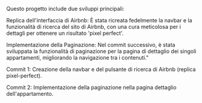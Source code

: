 Questo progetto include due sviluppi principali:

Replica dell'interfaccia di Airbnb: È stata ricreata fedelmente la navbar e la funzionalità di ricerca del sito di Airbnb, con una cura meticolosa per i dettagli per ottenere un risultato 'pixel perfect'.

Implementazione della Paginazione: Nel commit successivo, è stata sviluppata la funzionalità di paginazione per la pagina di dettaglio dei singoli appartamenti, migliorando la navigazione tra i contenuti."


Commit 1: Creazione della navbar e del pulsante di ricerca di Airbnb (replica pixel-perfect).

Commit 2: Implementazione della paginazione nella pagina dettaglio dell'appartamento.
